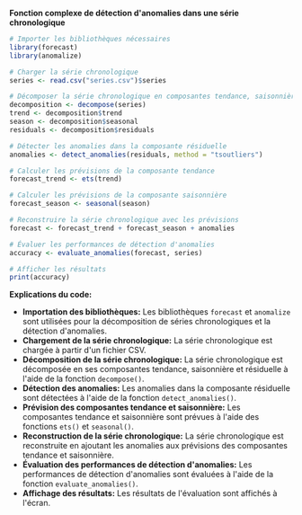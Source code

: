 **Fonction complexe de détection d'anomalies dans une série chronologique**

```r
# Importer les bibliothèques nécessaires
library(forecast)
library(anomalize)

# Charger la série chronologique
series <- read.csv("series.csv")$series

# Décomposer la série chronologique en composantes tendance, saisonnière et résiduelle
decomposition <- decompose(series)
trend <- decomposition$trend
season <- decomposition$seasonal
residuals <- decomposition$residuals

# Détecter les anomalies dans la composante résiduelle
anomalies <- detect_anomalies(residuals, method = "tsoutliers")

# Calculer les prévisions de la composante tendance
forecast_trend <- ets(trend)

# Calculer les prévisions de la composante saisonnière
forecast_season <- seasonal(season)

# Reconstruire la série chronologique avec les prévisions
forecast <- forecast_trend + forecast_season + anomalies

# Évaluer les performances de détection d'anomalies
accuracy <- evaluate_anomalies(forecast, series)

# Afficher les résultats
print(accuracy)
```

**Explications du code:**

* **Importation des bibliothèques:** Les bibliothèques `forecast` et `anomalize` sont utilisées pour la décomposition de séries chronologiques et la détection d'anomalies.
* **Chargement de la série chronologique:** La série chronologique est chargée à partir d'un fichier CSV.
* **Décomposition de la série chronologique:** La série chronologique est décomposée en ses composantes tendance, saisonnière et résiduelle à l'aide de la fonction `decompose()`.
* **Détection des anomalies:** Les anomalies dans la composante résiduelle sont détectées à l'aide de la fonction `detect_anomalies()`.
* **Prévision des composantes tendance et saisonnière:** Les composantes tendance et saisonnière sont prévues à l'aide des fonctions `ets()` et `seasonal()`.
* **Reconstruction de la série chronologique:** La série chronologique est reconstruite en ajoutant les anomalies aux prévisions des composantes tendance et saisonnière.
* **Évaluation des performances de détection d'anomalies:** Les performances de détection d'anomalies sont évaluées à l'aide de la fonction `evaluate_anomalies()`.
* **Affichage des résultats:** Les résultats de l'évaluation sont affichés à l'écran.